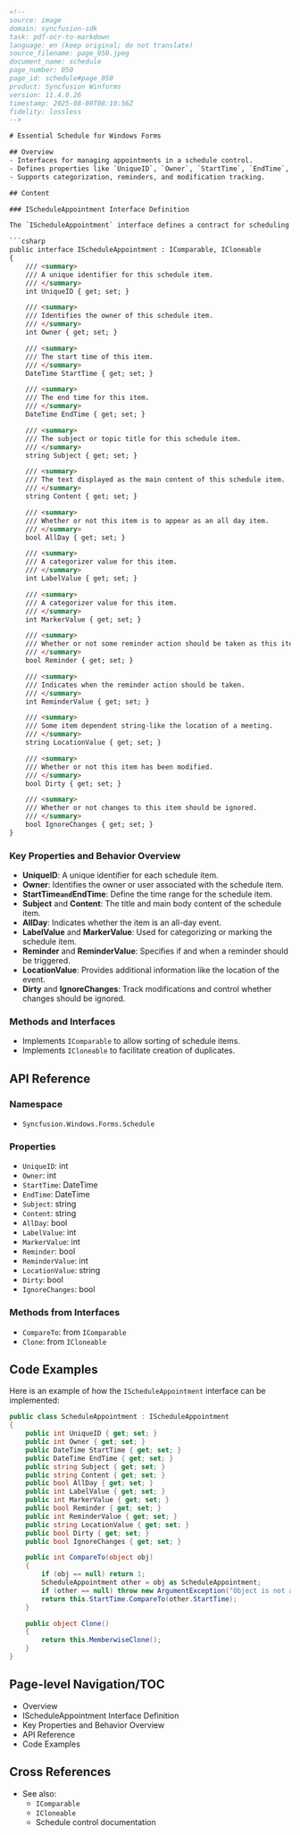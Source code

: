 ```html
<!-- 
source: image
domain: syncfusion-sdk
task: pdf-ocr-to-markdown
language: en (keep original; do not translate)
source_filename: page_050.jpeg
document_name: schedule
page_number: 050
page_id: schedule#page_050
product: Syncfusion Winforms
version: 11.4.0.26
timestamp: 2025-08-09T08:10:56Z
fidelity: lossless
-->

# Essential Schedule for Windows Forms

## Overview
- Interfaces for managing appointments in a schedule control.
- Defines properties like `UniqueID`, `Owner`, `StartTime`, `EndTime`, etc., for scheduling items.
- Supports categorization, reminders, and modification tracking.

## Content

### IScheduleAppointment Interface Definition

The `IScheduleAppointment` interface defines a contract for scheduling items with various properties and behaviors. Here is the complete interface definition:

```csharp
public interface IScheduleAppointment : IComparable, ICloneable
{
    /// <summary>
    /// A unique identifier for this schedule item.
    /// </summary>
    int UniqueID { get; set; }

    /// <summary>
    /// Identifies the owner of this schedule item.
    /// </summary>
    int Owner { get; set; }

    /// <summary>
    /// The start time of this item.
    /// </summary>
    DateTime StartTime { get; set; }

    /// <summary>
    /// The end time for this item.
    /// </summary>
    DateTime EndTime { get; set; }

    /// <summary>
    /// The subject or topic title for this schedule item.
    /// </summary>
    string Subject { get; set; }

    /// <summary>
    /// The text displayed as the main content of this schedule item.
    /// </summary>
    string Content { get; set; }

    /// <summary>
    /// Whether or not this item is to appear as an all day item.
    /// </summary>
    bool AllDay { get; set; }

    /// <summary>
    /// A categorizer value for this item.
    /// </summary>
    int LabelValue { get; set; }

    /// <summary>
    /// A categorizer value for this item.
    /// </summary>
    int MarkerValue { get; set; }

    /// <summary>
    /// Whether or not some reminder action should be taken as this item becomes current.
    /// </summary>
    bool Reminder { get; set; }

    /// <summary>
    /// Indicates when the reminder action should be taken.
    /// </summary>
    int ReminderValue { get; set; }

    /// <summary>
    /// Some item dependent string-like the location of a meeting.
    /// </summary>
    string LocationValue { get; set; }

    /// <summary>
    /// Whether or not this item has been modified.
    /// </summary>
    bool Dirty { get; set; }

    /// <summary>
    /// Whether or not changes to this item should be ignored.
    /// </summary>
    bool IgnoreChanges { get; set; }
}
```

### Key Properties and Behavior Overview
- **UniqueID**: A unique identifier for each schedule item.
- **Owner**: Identifies the owner or user associated with the schedule item.
- **StartTime` and `EndTime**: Define the time range for the schedule item.
- **Subject** and **Content**: The title and main body content of the schedule item.
- **AllDay**: Indicates whether the item is an all-day event.
- **LabelValue** and **MarkerValue**: Used for categorizing or marking the schedule item.
- **Reminder** and **ReminderValue**: Specifies if and when a reminder should be triggered.
- **LocationValue**: Provides additional information like the location of the event.
- **Dirty** and **IgnoreChanges**: Track modifications and control whether changes should be ignored.

### Methods and Interfaces
- Implements `IComparable` to allow sorting of schedule items.
- Implements `ICloneable` to facilitate creation of duplicates.

## API Reference
### Namespace
- `Syncfusion.Windows.Forms.Schedule`

### Properties
- `UniqueID`: int
- `Owner`: int
- `StartTime`: DateTime
- `EndTime`: DateTime
- `Subject`: string
- `Content`: string
- `AllDay`: bool
- `LabelValue`: int
- `MarkerValue`: int
- `Reminder`: bool
- `ReminderValue`: int
- `LocationValue`: string
- `Dirty`: bool
- `IgnoreChanges`: bool

### Methods from Interfaces
- `CompareTo`: from `IComparable`
- `Clone`: from `ICloneable`

## Code Examples
Here is an example of how the `IScheduleAppointment` interface can be implemented:

```csharp
public class ScheduleAppointment : IScheduleAppointment
{
    public int UniqueID { get; set; }
    public int Owner { get; set; }
    public DateTime StartTime { get; set; }
    public DateTime EndTime { get; set; }
    public string Subject { get; set; }
    public string Content { get; set; }
    public bool AllDay { get; set; }
    public int LabelValue { get; set; }
    public int MarkerValue { get; set; }
    public bool Reminder { get; set; }
    public int ReminderValue { get; set; }
    public string LocationValue { get; set; }
    public bool Dirty { get; set; }
    public bool IgnoreChanges { get; set; }

    public int CompareTo(object obj)
    {
        if (obj == null) return 1;
        ScheduleAppointment other = obj as ScheduleAppointment;
        if (other == null) throw new ArgumentException("Object is not a ScheduleAppointment");
        return this.StartTime.CompareTo(other.StartTime);
    }

    public object Clone()
    {
        return this.MemberwiseClone();
    }
}
```

## Page-level Navigation/TOC
- Overview
- IScheduleAppointment Interface Definition
- Key Properties and Behavior Overview
- API Reference
- Code Examples

## Cross References
- See also:
  - `IComparable`
  - `ICloneable`
  - Schedule control documentation

<!-- tags: [syncfusion, winforms, schedule, interface, IScheduleAppointment, Windows Forms] keywords: [uniqueID, owner, start time, end time, subject, content, all day, label value, marker value, reminder, reminder value, location value, dirty, ignore changes] -->
```
